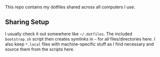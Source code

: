 This repo contains my dotfiles shared across all computers I use.

Sharing Setup
-------------

I usually check it out somewhere like `~/.dotfiles`. The included `bootstrap.sh`
script then creates symlinks in `~` for all files/directories here. I also keep
`*.local` files with machine-specific stuff as I find necessary and source them
from the scripts here.
